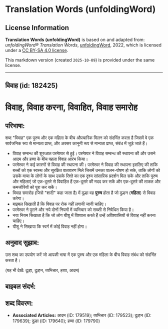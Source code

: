 # Translation Words (unfoldingWord)

## License Information

**Translation Words (unfoldingWord)** is based on and adapted from: _unfoldingWord® Translation Words_, [unfoldingWord](https://unfoldingword.org/utw), 2022, which is licensed under a [CC BY-SA 4.0 license](https://creativecommons.org/licenses/by-sa/4.0/legalcode.en).

This markdown version (created `2025-10-09`) is provided under the same license.



--------------------------------

## विवाह (id: 182425)

विवाह, विवाह करना, विवाहित, विवाह समारोह
========================================

परिभाषा:
--------

शब्द "विवाह" एक पुरुष और एक महिला के बीच औपचारिक मिलन को संदर्भित करता है जिसमें वे एक सार्वजनिक रूप से मान्यता प्राप्त, और अक्सर कानूनी रूप से मान्यता प्राप्त, संबंध में जुड़े जाते हैं।

* विवाह सम्बन्ध की शुरुआत परमेश्वर से हुई। परमेश्वर ने विवाह सम्बन्ध की स्थापना की और उसने आदम और हव्वा के बीच पहला विवाह आरंभ किया।
* परमेश्‍वर ने कई कारणों से विवाह की स्थापना की। परमेश्वर ने विवाह की स्थापना इसलिए की ताकि बच्चों को एक स्वस्थ और सुरक्षित वातावरण मिले जिसमें उनका पालन\-पोषण हो सके, ताकि लोगों को उसके वाचा के लोगों के साथ उसके रिश्ते का एक दृश्य सांसारिक प्रदर्शन मिल सके और ताकि पुरुष और महिलाएं जो एक\-दूसरे से विवाहित हैं एक\-दूसरे की मदद कर सकें और एक\-दूसरे की ताकत और कमजोरियों को पूरा कर सकें।
* विवाह समारोह (जिसे "शादी" कहा जाता है) में दूल्हा वह **पुरुष** होता है जो दुल्हन (**महिला**) से विवाह करेगा।
* बाइबल सिखाती है कि विवाह पर रोक नहीं लगायी जानी चाहिए।
* परमेश्वर ने पुराने और नये दोनों नियमों में व्यभिचार को सख्ती से निषेधित किया है।
* नया नियम सिखाता है कि जो लोग यीशु में विश्वास करते हैं उन्हें अविश्वासियों से विवाह नहीं करना चाहिए।
* यीशु ने सिखाया कि स्वर्ग में कोई विवाह नहीं होगा।

अनुवाद सुझाव:
-------------

उस शब्द का उपयोग करें जो आपकी भाषा में एक पुरुष और एक महिला के बीच विवाह संबंध को संदर्भित करता है।

(यह भी देखें: दूल्हा, दुल्हन, व्यभिचार, हव्वा, आदम)

बाइबल संदर्भ:
-------------

शब्द विवरण:
-----------

* **Associated Articles:** आदम (ID: 179519); व्यभिचार (ID: 179523); दुल्हन (ID: 179639); दुल्हा (ID: 179640); हव्वा (ID: 179790)

